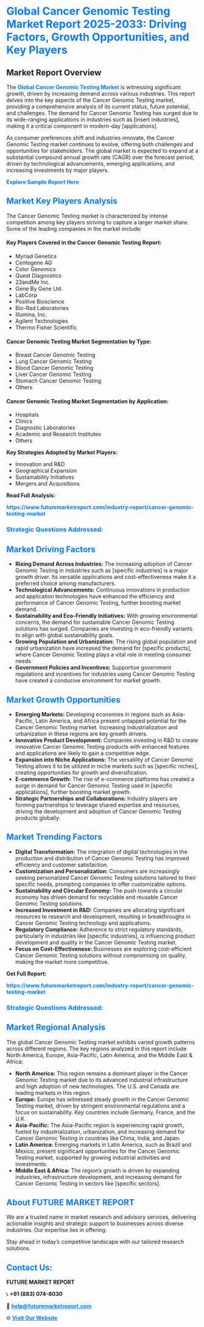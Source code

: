 <h1 style="color: #007BFF;">Global Cancer Genomic Testing Market Report 2025-2033: Driving Factors, Growth Opportunities, and Key Players</h1>

<section id="overview">
<h2>Market Report Overview</h2>
<p>The <a href="https://www.futuremarketreport.com/industry-report/cancer-genomic-testing-market" style="color: #007BFF; text-decoration: none;"><strong>Global Cancer Genomic Testing Market</strong></a> is witnessing significant growth, driven by increasing demand across various industries. This report delves into the key aspects of the Cancer Genomic Testing market, providing a comprehensive analysis of its current status, future potential, and challenges. The demand for Cancer Genomic Testing has surged due to its wide-ranging applications in industries such as [insert industries], making it a critical component in modern-day [applications].</p>
<p>As consumer preferences shift and industries innovate, the Cancer Genomic Testing market continues to evolve, offering both challenges and opportunities for stakeholders. The global market is expected to expand at a substantial compound annual growth rate (CAGR) over the forecast period, driven by technological advancements, emerging applications, and increasing investments by major players.</p>
</section>

<section id="overview">
<p><a href="https://www.futuremarketreport.com/request-sample/reportId=27794" style="color: #007BFF; text-decoration: none;"><strong>Explore Sample Report Here</strong></a></p>
</section>

<section id="key-players">
<h2 style="color: #007BFF;">Market Key Players Analysis</h2>
<p>The Cancer Genomic Testing market is characterized by intense competition among key players striving to capture a larger market share. Some of the leading companies in the market include:</p>
<h4>Key Players Covered in the Cancer Genomic Testing Report:</h4>
<ul><li>Myriad Genetics</li><li>Centogene AG</li><li>Color Genomics</li><li>Quest Diagnostics</li><li>23andMe Inc.</li><li>Gene By Gene Ltd.</li><li>LabCorp</li><li>Positive Bioscience</li><li>Bio-Rad Laboratories</li><li>Illumina, Inc.</li><li>Agilent Technologies</li><li>Thermo Fisher Scientific</li></ul>
<h4>Cancer Genomic Testing Market Segmentation by Type:</h4>
<ul><li>Breast Cancer Genomic Testing</li><li>Lung Cancer Genomic Testing</li><li>Blood Cancer Genomic Testing</li><li>Liver Cancer Genomic Testing</li><li>Stomach Cancer Genomic Testing</li><li>Others</li></ul>

<h4>Cancer Genomic Testing Market Segmentation by Application:</h4>
<ul><li>Hospitals</li><li>Clinics</li><li>Diagnostic Laboratories</li><li>Academic and Research Institutes</li><li>Others</li></ul>
<p><strong>Key Strategies Adopted by Market Players:</strong></p>
<ul>
<li>Innovation and R&D</li>
<li>Geographical Expansion</li>
<li>Sustainability Initiatives</li>
<li>Mergers and Acquisitions</li>
</ul>
</section>

<section>
<p><strong>Read Full Analysis: </strong></p><a href="https://www.futuremarketreport.com/industry-report/cancer-genomic-testing-market" style="color: #007BFF; text-decoration: none;"><strong>https://www.futuremarketreport.com/industry-report/cancer-genomic-testing-market</strong></a>
<h3 style="color: #007BFF;">Strategic Questions Addressed:</h3>
</section>

<section id="driving-factors">
<h2 style="color: #007BFF;">Market Driving Factors</h2>
<ul>
<li><strong>Rising Demand Across Industries:</strong> The increasing adoption of Cancer Genomic Testing in industries such as [specific industries] is a major growth driver. Its versatile applications and cost-effectiveness make it a preferred choice among manufacturers.</li>
<li><strong>Technological Advancements:</strong> Continuous innovations in production and application technologies have enhanced the efficiency and performance of Cancer Genomic Testing, further boosting market demand.</li>
<li><strong>Sustainability and Eco-Friendly Initiatives:</strong> With growing environmental concerns, the demand for sustainable Cancer Genomic Testing solutions has surged. Companies are investing in eco-friendly variants to align with global sustainability goals.</li>
<li><strong>Growing Population and Urbanization:</strong> The rising global population and rapid urbanization have increased the demand for [specific products], where Cancer Genomic Testing plays a vital role in meeting consumer needs.</li>
<li><strong>Government Policies and Incentives:</strong> Supportive government regulations and incentives for industries using Cancer Genomic Testing have created a conducive environment for market growth.</li>
</ul>
</section>

<section id="growth-opportunities">
<h2 style="color: #007BFF;">Market Growth Opportunities</h2>
<ul>
<li><strong>Emerging Markets:</strong> Developing economies in regions such as Asia-Pacific, Latin America, and Africa present untapped potential for the Cancer Genomic Testing market. Increasing industrialization and urbanization in these regions are key growth drivers.</li>
<li><strong>Innovative Product Development:</strong> Companies investing in R&D to create innovative Cancer Genomic Testing products with enhanced features and applications are likely to gain a competitive edge.</li>
<li><strong>Expansion into Niche Applications:</strong> The versatility of Cancer Genomic Testing allows it to be utilized in niche markets such as [specific niches], creating opportunities for growth and diversification.</li>
<li><strong>E-commerce Growth:</strong> The rise of e-commerce platforms has created a surge in demand for Cancer Genomic Testing used in [specific applications], further boosting market growth.</li>
<li><strong>Strategic Partnerships and Collaborations:</strong> Industry players are forming partnerships to leverage shared expertise and resources, driving the development and adoption of Cancer Genomic Testing products globally.</li>
</ul>
</section>

<section id="trending-factors">
<h2 style="color: #007BFF;">Market Trending Factors</h2>
<ul>
<li><strong>Digital Transformation:</strong> The integration of digital technologies in the production and distribution of Cancer Genomic Testing has improved efficiency and customer satisfaction.</li>
<li><strong>Customization and Personalization:</strong> Consumers are increasingly seeking personalized Cancer Genomic Testing solutions tailored to their specific needs, prompting companies to offer customizable options.</li>
<li><strong>Sustainability and Circular Economy:</strong> The push towards a circular economy has driven demand for recyclable and reusable Cancer Genomic Testing solutions.</li>
<li><strong>Increased Investment in R&D:</strong> Companies are allocating significant resources to research and development, resulting in breakthroughs in Cancer Genomic Testing technology and applications.</li>
<li><strong>Regulatory Compliance:</strong> Adherence to strict regulatory standards, particularly in industries like [specific industries], is influencing product development and quality in the Cancer Genomic Testing market.</li>
<li><strong>Focus on Cost-Effectiveness:</strong> Businesses are exploring cost-efficient Cancer Genomic Testing solutions without compromising on quality, making the market more competitive.</li>
</ul>
</section>

<section>
<p><strong>Get Full Report: </strong></p><a href="https://www.futuremarketreport.com/industry-report/cancer-genomic-testing-market" style="color: #007BFF; text-decoration: none;"><strong>https://www.futuremarketreport.com/industry-report/cancer-genomic-testing-market</strong></a>
<h3 style="color: #007BFF;">Strategic Questions Addressed:</h3>
</section>


<section id="regional-analysis">
<h2 style="color: #007BFF;">Market Regional Analysis</h2>
<p>The global Cancer Genomic Testing market exhibits varied growth patterns across different regions. The key regions analyzed in this report include North America, Europe, Asia-Pacific, Latin America, and the Middle East & Africa:</p>
<ul>
<li><strong>North America:</strong> This region remains a dominant player in the Cancer Genomic Testing market due to its advanced industrial infrastructure and high adoption of new technologies. The U.S. and Canada are leading markets in this region.</li>
<li><strong>Europe:</strong> Europe has witnessed steady growth in the Cancer Genomic Testing market, driven by stringent environmental regulations and a focus on sustainability. Key countries include Germany, France, and the U.K.</li>
<li><strong>Asia-Pacific:</strong> The Asia-Pacific region is experiencing rapid growth, fueled by industrialization, urbanization, and increasing demand for Cancer Genomic Testing in countries like China, India, and Japan.</li>
<li><strong>Latin America:</strong> Emerging markets in Latin America, such as Brazil and Mexico, present significant opportunities for the Cancer Genomic Testing market, supported by growing industrial activities and investments.</li>
<li><strong>Middle East & Africa:</strong> The region’s growth is driven by expanding industries, infrastructure development, and increasing demand for Cancer Genomic Testing in sectors like [specific sectors].</li>
</ul>
</section>

<footer>
<h2 style="color: #007BFF;">About FUTURE MARKET REPORT</h2>
<p>We are a trusted name in market research and advisory services, delivering actionable insights and strategic support to businesses across diverse industries. Our expertise lies in offering:</p>

<p>Stay ahead in today’s competitive landscape with our tailored research solutions.</p>

<h2 style="color: #007BFF;">Contact Us:</h2>
<p><strong>FUTURE MARKET REPORT</strong></p>
<p>📞 <strong>+91 (883) 074-8030</strong></p>
<p>📧 <strong><a href="mailto:help@futuremarketreport.com" style="color: #007BFF;">help@futuremarketreport.com</a></strong></p>
<p>🌐 <strong><a href="https://www.futuremarketreport.com/" style="color: #007BFF;">Visit Our Website</a></strong></p>
</footer>